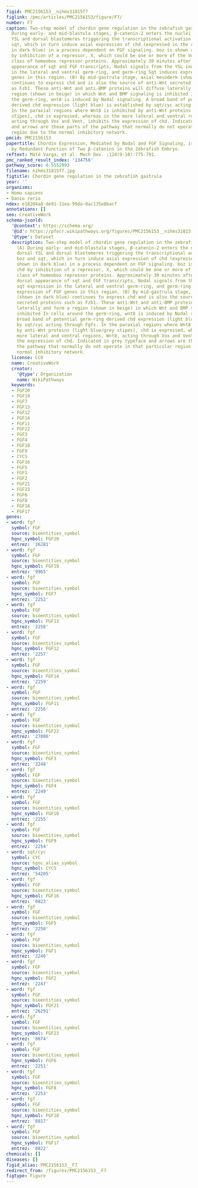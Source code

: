 ```yaml
---
figid: PMC2156153__nihms31815f7
figlink: /pmc/articles/PMC2156153/figure/F7/
number: F7
caption: Two-step model of chordin gene regulation in the zebrafish gastrula. (A)
  During early- and mid-blastula stages, β-catenin-2 enters the nuclei of the dorsal
  YSL and dorsal blastomeres triggering the transcriptional activation of boz and
  sqt, which in turn induce axial expression of chd (expressed in the region shown
  in dark blue) in a process dependent on FGF signaling. boz is shown activating chd
  by inhibition of a repressor, X, which could be one or more of the Vox/Vent/Ved
  class of homeobox repressor proteins. Approximately 30 minutes after the first dorsal
  appearance of sqt and FGF transcripts, Nodal signals from the YSL induce sqt expression
  in the lateral and ventral germ-ring, and germ-ring Sqt induces expression of FGF
  genes in this region. (B) By mid-gastrula stage, axial mesoderm (shown in dark blue)
  continues to express chd and is also the source of anti-Wnt secreted proteins such
  as Fzb1. These anti-Wnt and anti-BMP proteins will diffuse laterally and form a
  region (shown in beige) in which Wnt and BMP signaling is inhibited In cells around
  the germ-ring, wnt8 is induced by Nodal signaling. A broad band of potential germ-ring
  derived chd expression (light blue) is established by sqt/cyc acting through Fgfs.
  In the paraxial regions where Wnt8 is inhibited by anti-Wnt proteins (light blue/grey
  stipes), chd is expressed, whereas in the more lateral and ventral regions, Wnt8,
  acting through Vox and Vent, inhibits the expression of chd. Indicated in grey typeface
  and arrows are those parts of the pathway that normally do not operate in that particular
  region due to the normal inhibitory network.
pmcid: PMC2156153
papertitle: Chordin Expression, Mediated by Nodal and FGF Signaling, is Restricted
  by Redundant Function of Two β-catenins in the Zebrafish Embryo.
reftext: Máté Varga, et al. Mech Dev. ;124(9-10):775-791.
pmc_ranked_result_index: '134756'
pathway_score: 0.5552993
filename: nihms31815f7.jpg
figtitle: Chordin gene regulation in the zebrafish gastrula
year: ''
organisms:
- Homo sapiens
- Danio rerio
ndex: e18204a8-de91-11ea-99da-0ac135e8bacf
annotations: []
seo: CreativeWork
schema-jsonld:
  '@context': https://schema.org/
  '@id': https://pfocr.wikipathways.org/figures/PMC2156153__nihms31815f7.html
  '@type': Dataset
  description: Two-step model of chordin gene regulation in the zebrafish gastrula.
    (A) During early- and mid-blastula stages, β-catenin-2 enters the nuclei of the
    dorsal YSL and dorsal blastomeres triggering the transcriptional activation of
    boz and sqt, which in turn induce axial expression of chd (expressed in the region
    shown in dark blue) in a process dependent on FGF signaling. boz is shown activating
    chd by inhibition of a repressor, X, which could be one or more of the Vox/Vent/Ved
    class of homeobox repressor proteins. Approximately 30 minutes after the first
    dorsal appearance of sqt and FGF transcripts, Nodal signals from the YSL induce
    sqt expression in the lateral and ventral germ-ring, and germ-ring Sqt induces
    expression of FGF genes in this region. (B) By mid-gastrula stage, axial mesoderm
    (shown in dark blue) continues to express chd and is also the source of anti-Wnt
    secreted proteins such as Fzb1. These anti-Wnt and anti-BMP proteins will diffuse
    laterally and form a region (shown in beige) in which Wnt and BMP signaling is
    inhibited In cells around the germ-ring, wnt8 is induced by Nodal signaling. A
    broad band of potential germ-ring derived chd expression (light blue) is established
    by sqt/cyc acting through Fgfs. In the paraxial regions where Wnt8 is inhibited
    by anti-Wnt proteins (light blue/grey stipes), chd is expressed, whereas in the
    more lateral and ventral regions, Wnt8, acting through Vox and Vent, inhibits
    the expression of chd. Indicated in grey typeface and arrows are those parts of
    the pathway that normally do not operate in that particular region due to the
    normal inhibitory network.
  license: CC0
  name: CreativeWork
  creator:
    '@type': Organization
    name: WikiPathways
  keywords:
  - FGF20
  - FGF19
  - FGF7
  - FGF13
  - FGF12
  - FGF14
  - FGF11
  - FGF22
  - FGF3
  - FGF4
  - FGF10
  - FGF9
  - CYCS
  - FGF16
  - FGF5
  - FGF1
  - FGF2
  - FGF21
  - FGF23
  - FGF6
  - FGF8
  - FGF18
  - FGF17
genes:
- word: fgf
  symbol: FGF
  source: bioentities_symbol
  hgnc_symbol: FGF20
  entrez: '26281'
- word: fgf
  symbol: FGF
  source: bioentities_symbol
  hgnc_symbol: FGF19
  entrez: '9965'
- word: fgf
  symbol: FGF
  source: bioentities_symbol
  hgnc_symbol: FGF7
  entrez: '2252'
- word: fgf
  symbol: FGF
  source: bioentities_symbol
  hgnc_symbol: FGF13
  entrez: '2258'
- word: fgf
  symbol: FGF
  source: bioentities_symbol
  hgnc_symbol: FGF12
  entrez: '2257'
- word: fgf
  symbol: FGF
  source: bioentities_symbol
  hgnc_symbol: FGF14
  entrez: '2259'
- word: fgf
  symbol: FGF
  source: bioentities_symbol
  hgnc_symbol: FGF11
  entrez: '2256'
- word: fgf
  symbol: FGF
  source: bioentities_symbol
  hgnc_symbol: FGF22
  entrez: '27006'
- word: fgf
  symbol: FGF
  source: bioentities_symbol
  hgnc_symbol: FGF3
  entrez: '2248'
- word: fgf
  symbol: FGF
  source: bioentities_symbol
  hgnc_symbol: FGF4
  entrez: '2249'
- word: fgf
  symbol: FGF
  source: bioentities_symbol
  hgnc_symbol: FGF10
  entrez: '2255'
- word: fgf
  symbol: FGF
  source: bioentities_symbol
  hgnc_symbol: FGF9
  entrez: '2254'
- word: sqt/cyc
  symbol: CYC
  source: hgnc_alias_symbol
  hgnc_symbol: CYCS
  entrez: '54205'
- word: fgf
  symbol: FGF
  source: bioentities_symbol
  hgnc_symbol: FGF16
  entrez: '8823'
- word: fgf
  symbol: FGF
  source: bioentities_symbol
  hgnc_symbol: FGF5
  entrez: '2250'
- word: fgf
  symbol: FGF
  source: bioentities_symbol
  hgnc_symbol: FGF1
  entrez: '2246'
- word: fgf
  symbol: FGF
  source: bioentities_symbol
  hgnc_symbol: FGF2
  entrez: '2247'
- word: fgf
  symbol: FGF
  source: bioentities_symbol
  hgnc_symbol: FGF21
  entrez: '26291'
- word: fgf
  symbol: FGF
  source: bioentities_symbol
  hgnc_symbol: FGF23
  entrez: '8074'
- word: fgf
  symbol: FGF
  source: bioentities_symbol
  hgnc_symbol: FGF6
  entrez: '2251'
- word: fgf
  symbol: FGF
  source: bioentities_symbol
  hgnc_symbol: FGF8
  entrez: '2253'
- word: fgf
  symbol: FGF
  source: bioentities_symbol
  hgnc_symbol: FGF18
  entrez: '8817'
- word: fgf
  symbol: FGF
  source: bioentities_symbol
  hgnc_symbol: FGF17
  entrez: '8822'
chemicals: []
diseases: []
figid_alias: PMC2156153__F7
redirect_from: /figures/PMC2156153__F7
figtype: Figure
---
```

